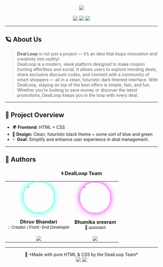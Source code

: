 <!-- ───────────────────────────────────────────────────────────── -->
<!-- 🌟 README.md for Deal Loop | By Dhruv Bhandari & Team 🌟 -->
<!-- ───────────────────────────────────────────────────────────── -->

<h1 align="center">
  <img src="https://readme-typing-svg.herokuapp.com?font=Orbitron&size=35&duration=4000&color=00F7FF&center=true&vCenter=true&width=600&lines=Deal+Loop" />
</h1>

<p align="center">
  <img src="https://img.shields.io/github/license/dhruv11bhandari/dealloop?style=for-the-badge&color=00ffcc" />
  <img src="https://img.shields.io/github/stars/dhruv11bhandari/dealloop?style=for-the-badge&color=00ffcc" />
  <img src="https://img.shields.io/github/forks/dhruv11bhandari/dealloop?style=for-the-badge&color=00ffcc" />
</p>

---

## 🪐 About Us

> **Deal Loop** is not just a project — it’s an *idea that loops innovation and creativity into reality!*  
> DealLoop is a modern, sleek platform designed to make coupon hunting effortless and social. It allows users to explore trending deals, share exclusive discount codes, and connect with a community of smart shoppers — all in a clean, futuristic dark-themed interface.
With DealLoop, staying on top of the best offers is simple, fast, and fun. Whether you’re looking to save money or discover the latest promotions, DealLoop keeps you in the loop with every deal.


---

## 🧠 Project Overview

- 🌍 **Frontend:** HTML + CSS    
- 🎨 **Design:** Clean, futuristic black theme + some sort of blue and green 
- ✨ **Goal:** Simplify and enhance user experience in deal management.

---
## 👥 Authors  

<div align="center">

### 🌀 DealLoop Team

<table>
  <tr>
    <td align="center">
      <img src="https://via.placeholder.com/100/000000/FFFFFF?text=Dhruv" width="100px" style="border-radius:50%; box-shadow:0 0 20px #00ffe5;">
      <br/><br/>
      <b>Dhruv Bhandari</b><br/>
      <sub>💡 Creator / Front-End Developer</sub><br/><br/>
      <a href="https://github.com/dhruvbhandari2005" target="_blank">
        <img src="https://img.shields.io/badge/GitHub-181717?style=for-the-badge&logo=github&logoColor=white">
      </a>
    </td>
    <td align="center">
      <img src="https://via.placeholder.com/100/000000/FFFFFF?text=Aarav" width="100px" style="border-radius:50%; box-shadow:0 0 20px #ff00ff;">
      <br/><br/>
      <b>Bhumika sreeram</b><br/>
      <sub>🎨 assistant</sub><br/><br/>
      <a href="https://github.com/aarav-codes" target="_blank">
        <img src="https://img.shields.io/badge/GitHub-181717?style=for-the-badge&logo=github&logoColor=white">
      </a>
    </td>
  </tr>
</table>

</div>

---

<div align="center">
🖤 *Made with pure HTML & CSS by the DealLoop Team*  
<br/>
<img src="https://img.shields.io/badge/Theme-Dark-black?style=for-the-badge">
<img src="https://img.shields.io/badge/Open%20Source-💻-brightgreen?style=for-the-badge">
</div>
